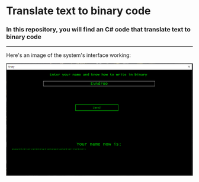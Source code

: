 # Translate text to binary code
### In this repository, you will find an C# code that translate text to binary code

---
Here's an image of the system's interface working:

![Evndroo translated to Binary](https://raw.githubusercontent.com/Evndroo/Translate-text-to-Binary/master/interface.PNG)
